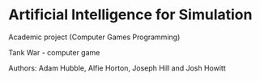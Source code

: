 # Artificial Intelligence for Simulation
Academic project (Computer Games Programming)

Tank War - computer game

Authors: Adam Hubble, Alfie Horton, Joseph Hill and Josh Howitt
